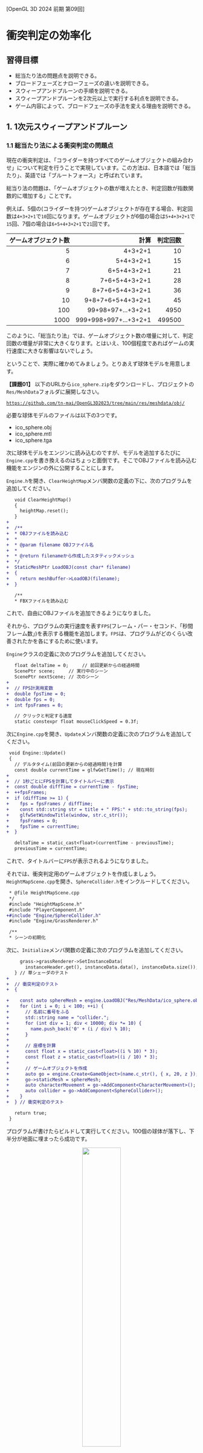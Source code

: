[OpenGL 3D 2024 前期 第09回]

# 衝突判定の効率化

## 習得目標

* 総当たり法の問題点を説明できる。
* ブロードフェーズとナローフェーズの違いを説明できる。
* スウィープアンドプルーンの手順を説明できる。
* スウィープアンドプルーンを2次元以上で実行する利点を説明できる。
* ゲーム内容によって、ブロードフェーズの手法を変える理由を説明できる。

## 1. 1次元スウィープアンドプルーン

### 1.1 総当たり法による衝突判定の問題点

現在の衝突判定は、「コライダーを持つすべてのゲームオブジェクトの組み合わせ」について判定を行うことで実現しています。この方法は、日本語では「総当たり」、英語では「ブルートフォース」と呼ばれています。

総当り法の問題は、「ゲームオブジェクトの数が増えたとき、判定回数が指数関数的に増加する」ことです。

例えば、5個の(コライダーを持つ)ゲームオブジェクトが存在する場合、判定回数は`4+3+2+1`で`10`回になります。ゲームオブジェクトが6個の場合は`5+4+3+2+1`で`15`回、7個の場合は`6+5+4+3+2+1`で`21`回です。

| ゲームオブジェクト数 | 計算   | 判定回数 |
|-----:|----------------------:|-------:|
|    5 |               4+3+2+1 |     10 |
|    6 |             5+4+3+2+1 |     15 |
|    7 |           6+5+4+3+2+1 |     21 |
|    8 |         7+6+5+4+3+2+1 |     28 |
|    9 |       8+7+6+5+4+3+2+1 |     36 |
|   10 |     9+8+7+6+5+4+3+2+1 |     45 |
|  100 |    99+98+97+...+3+2+1 |   4950 |
| 1000 | 999+998+997+...+3+2+1 | 499500 |

このように、「総当たり法」では、ゲームオブジェクト数の増量に対して、判定回数の増量が非常に大きくなります。とはいえ、100個程度であればゲームの実行速度に大きな影響はないでしょう。

ということで、実際に確かめてみましょう。とりあえず球体モデルを用意します。

<strong>【課題01】</strong>
以下のURLから<code>ico_sphere.zip</code>をダウンロードし、プロジェクトの<code>Res/MeshData</code>フォルダに展開しなさい。

<code>https://github.com/tn-mai/OpenGL3D2023/tree/main/res/meshdata/obj/</code>

必要な球体モデルのファイルは以下の3つです。
- ico_sphere.obj
- ico_sphere.mtl
- ico_sphere.tga
</pre>

次に球体モデルをエンジンに読み込むのですが、モデルを追加するたびに`Engine.cpp`を書き換えるのはちょっと面倒です。そこでOBJファイルを読み込む機能をエンジンの外に公開することにします。

`Engine.h`を開き、`ClearHeightMap`メンバ関数の定義の下に、次のプログラムを追加してください。

```diff
   void ClearHeightMap()
   {
     heightMap.reset();
   }
+
+  /**
+  * OBJファイルを読み込む
+  *
+  * @param filename OBJファイル名
+  *
+  * @return filenameから作成したスタティックメッシュ
+  */
+  StaticMeshPtr LoadOBJ(const char* filename)
+  {
+    return meshBuffer->LoadOBJ(filename);
+  }

   /**
   * FBXファイルを読み込む
```

これで、自由にOBJファイルを追加できるようになりました。

それから、プログラムの実行速度を表す`FPS`(フレーム・パー・セコンド、「秒間フレーム数」)を表示する機能を追加します。`FPS`は、プログラムがどのくらい改善されたかを各にするために使います。

`Engine`クラスの定義に次のプログラムを追加してください。

```diff
   float deltaTime = 0;     // 前回更新からの経過時間
   ScenePtr scene;     // 実行中のシーン
   ScenePtr nextScene; // 次のシーン
+
+  // FPS計測用変数
+  double fpsTime = 0;
+  double fps = 0;
+  int fpsFrames = 0;

   // クリックと判定する速度
   static constexpr float mouseClickSpeed = 0.3f;
```

次に`Engine.cpp`を開き、`Update`メンバ関数の定義に次のプログラムを追加してください。

```diff
 void Engine::Update()
 {
   // デルタタイム(前回の更新からの経過時間)を計算
   const double currentTime = glfwGetTime(); // 現在時刻
+
+  // 1秒ごとにFPSを計算してタイトルバーに表示
+  const double diffTime = currentTime - fpsTime;
+  ++fpsFrames;
+  if (diffTime >= 1) {
+    fps = fpsFrames / diffTime;
+    const std::string str = title + " FPS:" + std::to_string(fps);
+    glfwSetWindowTitle(window, str.c_str());
+    fpsFrames = 0;
+    fpsTime = currentTime;
+  }

   deltaTime = static_cast<float>(currentTime - previousTime);
   previousTime = currentTime;
```

これで、タイトルバーに`FPS`が表示されるようになりました。

それでは、衝突判定用のゲームオブジェクトを作成しましょう。`HeightMapScene.cpp`を開き、`SphereCollider.h`をインクルードしてください。

```diff
 * @file HeightMapScene.cpp
 */
 #include "HeightMapScene.h"
 #include "PlayerComponent.h"
+#include "Engine/SphereCollider.h"
 #include "Engine/GrassRenderer.h"

 /**
 * シーンの初期化
```

次に、`Initialize`メンバ関数の定義に次のプログラムを追加してください。

```diff
     grass->grassRenderer->SetInstanceData(
       instanceHeader.get(), instanceData.data(), instanceData.size());
   } // 草シェーダのテスト
+
+  // 衝突判定のテスト
+  {

+    const auto sphereMesh = engine.LoadOBJ("Res/MeshData/ico_sphere.obj");
+    for (int i = 0; i < 100; ++i) {
+      // 名前に番号をふる
+      std::string name = "collider.";
+      for (int div = 1; div < 10000; div *= 10) {
+        name.push_back('0' + (i / div) % 10);
+      }
+
+      // 座標を計算
+      const float x = static_cast<float>((i % 10) * 3);
+      const float z = static_cast<float>((i / 10) * 3);
+
+      // ゲームオブジェクトを作成
+      auto go = engine.Create<GameObject>(name.c_str(), { x, 20, z });
+      go->staticMesh = sphereMesh;
+      auto characterMovement = go->AddComponent<CharacterMovement>();
+      auto collider = go->AddComponent<SphereCollider>();
+    }
+  } // 衝突判定のテスト

   return true;
 }
```

プログラムが書けたらビルドして実行してください。100個の球体が落下し、下半分が地面に埋まったら成功です。

<p align="center">
<img src="images/2024_09_result_0.jpg" width="45%" /><br>
[※この画像はキューブマップを設定して撮影しました]
</p>

それから、タイトルバーの`FPS`の数値を確認してください。この数値は「1秒間に実行されたゲームループの回数」を表します。数値が大きいほど、プログラムが高速に動作していることを表します。

ゲームオブジェクトの数が100個程度なら、デバッグビルドでも`60`以上の`FPS`が得られると思います。

しかし、ある程度ちゃんとしたゲーム空間を作ろうとすると、数百個以上のゲームオブジェクトが必要になります。ゲームオブジェクトを1024個に増やしてください。

```diff
   // 衝突判定のテスト
   {
-    for (int i = 0; i < 100; ++i) {
+    for (int i = 0; i < 1024; ++i) {
       // 名前に番号をふる
       std::string name = "collider.";
       for (int div = 1; div < 10000; div *= 10) {
         name.push_back('0' + (i / div) % 10);
       }

       // 座標を計算
-      const float x = static_cast<float>((i % 10) * 3);
-      const float z = static_cast<float>((i / 10) * 3);
+      const float x = static_cast<float>((i % 32) * 3);
+      const float z = static_cast<float>((i / 32) * 3);

       // ゲームオブジェクトを作成
       auto go = engine.Create<GameObject>(name.c_str(), { x, 20, z });
       go->staticMesh = engine.LoadOBJ("Res/MeshData/ico_sphere.obj");
```

プログラムが書けたらビルドして実行してください。個数を10倍に増やしたわけですが、`FPS`は`1/10`どころか`1/30`から`1/50`くらいまで低下したのではないでしょうか。

これは、前掲の表で見たように、「総当たり法」ではゲームオブジェクト数が増えると、衝突回数が指数関数的な速度で増加するためです。

<p align="center">
<img src="images/2024_09_result_1.jpg" width="45%" />
</p>

<strong>【課題02】</strong>
ソリューション構成を<code>Release</code>ビルドに切り替えて実行しなさい。プログラムの自動最適化が有効になるため、FPSが大きく改善するはずです。
FPSを確認できたら</code>Debug</code>ビルドに戻しなさい。
</pre>

このままではゲームとして成立しないので、ゲームオブジェクトの数を減らす必要があります。そして、敵やオブジェクトの数を少なくしたり、エフェクトをなくすなどの対策をした結果、ゲーム体験が悪化することになります。

できれば、このような事態は避けたいものです。根本の問題は、多数のゲームオブジェクトが存在する場合に「総当たり法」の性能が悪いことです。そこで、衝突判定をゲームオブジェクト数が多くても性能が低下しない方法で置き換えます。

### 1.2 ブロードフェーズとナローフェーズ

「総当たり法」では、明らかに衝突しない距離にあるゲームオブジェクト同士であっても、衝突判定が実行されます。例えば、ゲーム空間に`1000`個のゲームオブジェクトが存在する場合、ゲームオブジェクトごとに`999`回の判定が行われます。

しかし、ほとんどの場合、あるゲームオブジェクトと衝突しそうな距離にある他のゲームオブジェクトは、多くとも`10`個程度でしょう。

つまり、`999`回のうち`989`回は、衝突の可能性がほとんどないのに判定が行われているわけです。もし「衝突の可能性がほとんどないゲームオブジェクト」を除外できれば、衝突判定を高速化できるはずです。

「事前に衝突しそうにないオブジェクトを除外する操作」のことを、`Broad Phase`(ブロード・フェーズ、「広域段階」という意味)と呼びます。ブロードフェーズでは、多少雑でもいいので高速に判定できることが重要です。

そして、「ブロードフェーズ後に残ったオブジェクトを判定する操作」のことを、`Narrow Phase`(ナロー・フェーズ、「狭域段階」という意味)と呼びます。ナローフェーズでは、厳密な衝突判定を実行します。

このように衝突判定を2段階に分ける利点は、それぞれの段階で異なる最適なアルゴリズムを選択できることです。

これまでの「総当り法」では、「ブロードフェーズとナローフェーズを区別していなかったので効率が悪かった」と考えることができるでしょう。

ブロードフェーズを改善するために、さまざまな手法が提案されています。現在使われている手法を以下に示します。

>* `Sweep And Prune`(スウィープ・アンド・プルーン、掃引(そういん)と剪定(せんてい)法):<br>
オブジェクトをいずれかの軸でソートする方法。
>* `Uniform Grid`(ユニフォーム・グリッド、均一格子法):<br>
空間を均一な格子で分割する方法。
>* `Spatial Hasing`(スペーシャル・ハッシング、空間ハッシュ法):<br>
均一格子法と同じように空間を分割するが、オブジェクトが存在する格子だけを記録する方法。
>* `Binary Space Partitioning`(バイナリ・スペース・パーティショニング、空間二分法、略称`BSP`):<br>
空間を適当な平面で2つに分割し、次にそれぞれの空間に十分な数のオブジェクトが含まれる場合は、さらに別の平面で2つに分割することを繰り返す方法。
>* `Quad Tree`(クアッド・ツリー、四分木):<br>
空間をXY軸(またはXZ軸)で均等に4分割し、それぞれの空間に十分なオブジェクトが含まれる場合は、さらに各空間を均等に4分割することをを繰り返す方法。
>* `Octree`(オクトリー、八分木):<br>
空間をXYZ軸で均等に8分割し、それぞれの空間に十分なオブジェクトが含まれる場合は、さらに各空間を均等に8分割することをを繰り返す方法。
>* `kD Tree`(ケー・ディメンション・ツリー、k次元木):<br>
空間二分法の分割平面をXYZ軸に限定したバージョン。

いずれの手法にも一長一短があります。基本的に、プログラミングに手間のかかる手法ほど汎用性が高くなります。しかし、手間がかからない手法でも、性能的に十分な場合が多いです。

今回は、比較的簡単に作成できる「スウィープ・アンド・プルーン」を実装します。

### 1.3 スウィープ・アンド・プルーン

<p align="center">
<img src="images/2024_09_sweep_and_prune.png" width="45%" />
</p>

`Sweep And Prune`(スウィープアンドプルーン、略称`SAP`)は、「ある座標軸にそってコライダーをソートし、座標順に衝突判定を行う」という手法です。

このとき、ゲームオブジェクトごとに軸方向の衝突境界を計算しておいて、衝突境界を超えた時点で判定を打ち切ります。

理論上、ソートに使う座標軸には、X,Y,Zに限らず任意の軸が利用できます。しかし、実行速度の点から、通常はX, Y, Z軸のいずれかが使われます。

一般的に、ゲーム空間がX軸方向に広い場合はX軸を、Z軸方向に広い場合はZ軸を選びます。

OpenGLの場合、カメラのデフォルトの向きは-Z方向なので、ゲーム空間もZ軸方向に広いことが多いと予想されます。そこで、本テキストではZ軸をソート軸に使うことにします。

スイープ・アンド・プルーンの作成手順は次ようになります。

>1. コライダークラスに、衝突境界を返すメンバ関数を追加する。
>2. ソート用の衝突境界とコライダーリストを持つ配列を作成する。
>3. 3で作成した配列を利用して衝突判定を実行する。

### 1.4 Colliderクラスに衝突境界を返すメンバ関数を追加する

まずは、`Collider`クラスに衝突境界を返すメンバ関数を追加しましょう。衝突境界には始点と終点の2つがあり、この区間に別のオブジェクトの衝突境界が存在したら「衝突の可能性あり」と判断します。

始点と終点で構成される区間のことを「境界区間(きょうかい・くかん)」と呼ぶことにします。そして、メンバ関数の名前は`GetBoundingInterval`(ゲット・バウンディング・インターバル、「境界区間を取得する」という意味)とします。

`Collider.h`を開き、`Collider`クラスの定義に次のプログラムを追加してください。

```diff
   // 座標を変更する
   virtual void AddPosition(const vec3& translate) = 0;

   // 座標変換したコライダーを取得する
   virtual ColliderPtr GetTransformedCollider(const mat4& transform) const = 0;
+
+  // 境界区間を表す構造体
+  struct BoundingInterval
+  {
+    float min; // 区間の始点(最小値)
+    float max; // 区間の終点(最大値)
+  };
+
+  /**
+  * 指定された軸方向の境界区間を取得する
+  *
+  * @param axis 軸方向(0=X軸, 1=Y軸, 2=Z軸)
+  *
+  * @return axis軸方向の境界区間
+  */
+  virtual BoundingInterval GetBoundingInterval(int axis) const = 0;

   bool isTrigger = false; // true=重複を許可, false=重複を禁止
   bool isStatic = false;  // true=動かない物体, false=動く物体
 };
```

軸方向を指定できるように設計したので、ゲーム空間がX, Y, Zのどの軸方向に広い場合でも、簡単にソート軸を変えられます。

また、このメンバ関数は「純粋仮想関数」として定義しています。境界範囲の計算方法はコライダーの形状によって異なるため、基底クラスでは計算できないからです。

そのため、実装は派生クラスで行わなくてはなりません。現在、`Collider`の派生クラスは以下の3つです。

>* `AabbCollider`
>* `SphereCollider`
>* `BoxCollider`

この3つのクラスに`GetBoundingInterval`仮想関数を定義します。`AabbCollider.h`を開き、`AabbCollider`クラスの定義に次のプログラムを追加してください。

```diff
         p->aabb.max[i] = tmp;
       }
     }
     return p;
   }
+
+  // 指定された軸方向の境界区間を取得する
+  virtual BoundingLine GetBoundingLine(int axis) const override
+  {
+    return { aabb.min[axis], aabb.max[axis] };
+  }

   // 図形を取得する
   const AABB& GetShape() const { return aabb; }
```

`AABB`は、最初から軸方向にそった範囲を持っています。そのため、指定された軸の最小値と最大値を返すだけです。

次に、`SphereCollider`クラスに`GetBindingInterval`仮想関数を追加します。`SphereCollider.h`を開き、`SphereCollider`クラスの定義に次のプログラムを追加してください。

```diff
     const float maxScale = std::max({ scale.x, scale.y, scale.z });
     p->sphere.radius = sphere.radius * maxScale;
     return p;
   }
+
+  // 指定された軸方向の境界区間を取得する
+  virtual BoundingLine GetBoundingLine(int axis) const override
+  {
+    return {
+      sphere.position[axis] - sphere.radius,
+      sphere.position[axis] + sphere.radius };
+  }

   Sphere sphere = { vec3(0), 1 };
 };
```

`SphereCollider`は球体なので、軸の方向に関わらず範囲は一定です。中心座標から半径を引く、または足すことで、境界区間を求めることができます。

最後に`BoxCollider`クラスに`GetBoundingInterval`仮想関数を追加します。`BoxCollider.h`を開き、`BoxCollider`クラスの定義に次のプログラムを追加してください。

```diff
       p->box.scale[i] = box.scale[i] * scale[i];
     }
     return p;
   }
+
+  // 指定された軸方向の境界区間を取得する
+  virtual BoundingLine GetBoundingLine(int axis) const override
+  {
+    float size = 0;
+    for (int i = 0; i < 3; ++i) {
+      size += abs(box.axis[i][axis] * box.scale[i]);
+    }
+    return { box.position[axis] - size, box.position[axis] + size };
+  }

   // 図形を取得する
   const Box& GetShape() const { return box; }
```

`BoxCollidr`はOBBなので、OBBの軸の向きによって境界区間が変化します。境界区間の座標は、3つの対角線のいずれかの頂点座標と一致します。そのため、全てのOBB軸について、求めたい軸の絶対値を合計すると、区間の半径が得られます。

これで、コライダーの境界区間を求められるようになりました。

### 1.5 ソート用の境界区間とコライダーリストを持つ配列を作成する

次に、ワールドコライダーの配列を作成します。スウィープアンドプルーン法と総当り法の性能を比較できるように、`#ifdef`プリプロセッサマクロによって処理を切り替えられるようにしておきます。

`Engine.cpp`を開き、`HandleGameObjectCollision`メンバ関数の定義に次のプログラムを追加してください。

```diff
*/
 void Engine::HandleGameObjectCollision()
 {
+#define USE_SWEEP_AND_PRUNE
+
+#ifdef USE_SWEEP_AND_PRUNE
+
+#else
+
   // ワールド座標系の衝突判定を作成
   std::vector<WorldColliderList> colliders;
   colliders.reserve(gameObjects.size());
   for (const auto& e : gameObjects) 
         ・
         ・
       (省略)
         ・
         ・
         HandleWorldColliderCollision(&*a, &*b); // コライダー単位の衝突判定
       } // for b
     } // for a
   }
+
+#endif // USE_SWEEP_AND_PRUNE
+
 } // HandleGameObjectCollision

 /**
 * 型によって交差判定関数を呼び分けるための関数テンプレート
```

マクロ定数`USE_SWEEP_AND_PRUNE`(ユーズ・スウィープアンドプルーン)は、スウィープアンドプルーン手法を使う場合に定義します。コメントアウトなどでこのマクロ定数を消去すると、既存のブルートフォース手法が使われます。

ブルートフォース手法ではコライダーリストをそのまま扱いましたが、スウィープアンドプルーンでは境界区間とコライダーリストをまとめて扱う必要があります。

そこで、まとめるための構造体を作成します。名前は`CollisionInterval`(コリジョン・インターバル、「衝突区間」のような意味)とします。

`HandleGameObjectCollision`メンバ関数の定義に、次のプログラムを追加してください。

```diff
 void Engine::HandleGameObjectCollision()
 {
 #define USE_SWEEP_AND_PRUNE

 #ifdef USE_SWEEP_AND_PRUNE
+
+  // ゲームオブジェクト単位の境界区間とコライダーリストをまとめた構造体
+  struct CollisionInterval
+  {
+    Collider::BoundingInterval zInterval;
+    WorldColliderList worldColliders;
+  };
+  std::vector<CollisionInterval> colliders; // コライダー配列
+  colliders.reserve(gameObjects.size());

 #else

   // ワールド座標系の衝突判定を作成
   std::vector<WorldColliderList> colliders;
```

次に、コライダーを持つ全てのゲームオブジェクトについて、境界区間とワールド座標系の衝突判定(コライダー)を計算します。コライダー配列を作成するプログラムの下に、次のプログラムを追加してください。

```diff
     WorldColliderList worldColliders;
   };
   std::vector<CollisionInterval> colliders; // コライダー配列
   colliders.reserve(gameObjects.size());
+
+  // ワールド座標系の衝突判定と境界区間を計算
+  for (const auto& e : gameObjects) {
+    if (e->colliders.empty()) {
+      continue; // コライダーがない場合は作成しない
+    }
+
+    // ワールド変換行列を取得
+    const mat4& m = e->GetTransformMatrix();
+
+    // ワールド座標系の衝突判定を作成
+    CollisionInterval ci;
+    ci.zInterval = { FLT_MAX, -FLT_MAX };
+    ci.worldColliders.reserve(e->colliders.size());
+    for (const auto& local : e->colliders) {
+      // ワールド座標系のコライダーを計算
+      WorldCollider col;
+      col.origin = local; // オリジナルのコライダーをコピーしておく
+      col.world = local->GetTransformedCollider(m);
+      ci.worldColliders.push_back(col);
+
+      // 境界区間を更新
+      const auto zInterval = col.world->GetBoundingInterval(2);
+      ci.zInterval.min = std::min(ci.zInterval.min, zInterval.min);
+      ci.zInterval.max = std::max(ci.zInterval.max, zInterval.max);
+    }
+    colliders.push_back(ci);
+  } // for gameObjects

 #else

   // ワールド座標系の衝突判定を作成
   std::vector<WorldColliderList> colliders;
```

ゲームオブジェクトの境界区間は、すべてのコライダーの境界区間の最小値と最大値によって定義されます。この境界区間では、ゲームオブジェクトが持ついずれかのコライダーと衝突する可能性があります。

コライダー配列の要素数が2つ未満の場合は衝突判定は不要です。衝突判定を作成する`for`ループの下に、次のプログラムを追加してください。

```diff
       ci.zInterval.max = std::max(ci.zInterval.max, zInterval.max);
     }
     colliders.push_back(ci);
   } // for gameObjects
+
+  if (colliders.size() < 2) {
+    return; // 衝突が発生し得ないので衝突判定は不要
+  }

 #else

   // ワールド座標系の衝突判定を作成
   std::vector<WorldColliderList> colliders;
```

すべての境界区間を計算し終えたら、コライダー配列を境界区間の始点の昇順で並べ替えます(ソート)。衝突判定の必要性を判断するプログラムの下に、次のプログラムを追加してください。

```diff
   if (colliders.size() < 2) {
     return; // 衝突が発生し得ないので衝突判定は不要
   }
+
+  // 境界区間の始点でソート
+  std::sort(colliders.begin(), colliders.end(),
+    [](const CollisionInterval& a, const CollisionInterval& b)
+    { return a.zInterval.min < b.zInterval.min; });

 #else

   // ワールド座標系の衝突判定を作成
   std::vector<WorldColliderList> colliders;
```

### 1.6 ソート済み配列を利用して衝突判定を実行する

コライダー配列がソート済みになったら、あとは衝突判定を実行するだけです。ソートするプログラムの下に、次のプログラムを追加してください。

```diff
   std::sort(colliders.begin(), colliders.end(),
     [](const CollisionInterval& a, const CollisionInterval& b)
     { return a.zInterval.min < b.zInterval.min; });
+
+  // 交差範囲にあるオブジェクトに対して衝突判定を実行
+  const auto end = colliders.end();
+  for (auto a = colliders.begin(); a != end - 1; ++a) {
+    const GameObject* goA = a->worldColliders[0].origin->GetOwner();
+    if (goA->IsDestroyed()) {
+      continue; // 削除済みなので飛ばす
+    }
+
+    const float intervalEnd = a->zInterval.max; // 境界区間の終点
+    for (auto b = a + 1; b != end; ++b) {
+      if (b->zInterval.min >= intervalEnd) {
+        break; // 境界区間を超えたので、これ以上は衝突しない
+      }
+      const GameObject* goB = b->worldColliders[0].origin->GetOwner();
+      if (goB->IsDestroyed()) {
+        continue; // 削除済みなので飛ばす
+      }
+
+      // コライダー単位の衝突判定
+      HandleWorldColliderCollision(&a->worldColliders, &b->worldColliders);
+    } // for b
+  } // for a

 #else

   // ワールド座標系の衝突判定を作成
   std::vector<WorldColliderList> colliders;
```

二重ループを使っている点は総当り法と同じです。重要な違いは、内側のループに「境界区間による`break`条件」が追加されていることです。

境界区間を超えた時点で、残りのオブジェクトとは衝突しないことが確定します。そのため、総当り法と比べてかなり早い段階でループを終了できます。

このように、スウィープアンドプルーン法では、衝突判定の配列を境界区間でソートし、配列の一方の端から他方の端まで順番にチェックしていきます(スウィープ工程)。

そして、境界区間が重複するコライダーについてのみ衝突判定を行います(プルーン工程)。

プログラムが書けたらビルドして実行してください。そして、スウィープアンドプルーンの効果を確かめてください。

<p align="center">
<img src="images/2024_09_result_2.jpg" width="45%" /><br>
スウィープアンドプルーン法によってFPSが改善している
</p>

>**【1章のまとめ】**
>
>* 総当たり法では、オブジェクトが増えると急速に判定回数が増え、非常に長い時間がかかるようになる。
>* 衝突判定は、大まかな判定を行うブロードフェーズと、厳密な判定を行うナローフェーズに分けられる。
>* スウィープアンドプルーン(SAP)は、ブロードフェーズ用の判定方法のひとつ。オブジェクトを軸に沿ってソートすることで、衝突の可能性があるペアだけを見つけられる。

<div style="page-break-after: always"></div>

## 2. 2次元スウィープアンドプルーン

### 2.1 1D-SAPの限界と2D-SAPの手順

1次元スウィープアンドプルーン(1D-SAP)の時点で、総当たり法に比べて非常に効率的な衝突判定が行えるようになりました。

しかし、1次元スウィープアンドプルーンにも欠点があります。考えてみると当たり前ですが、Z軸でスウィープアンドプルーン(SAP)を行う場合、X軸やY軸方向には判定回数の削減効果がないのです。

そこで、SAPを複数の軸に対して実行することで、他の軸方向の判定回数も減らします。今回は、Z軸とX軸の2軸に対してSAPを実行します。

ZX軸の2次元スウィープアンドプルーン(2D-SAP)は、次の手順で実行されます。

>2. X軸方向で衝突の可能性のあるゲームオブジェクトのペアをリストアップ。
>1. Z軸方向で衝突の可能性のあるゲームオブジェクトのペアをリストアップ。
>3. 2つのリストのうち重複するペアだけを残す。
>4. 残ったペアに対して衝突判定を実行する。

<p align="center">
<img src="images/2024_09_sweep_and_prune_2d_x.png" width="45%" />&emsp;<img src="images/2024_09_sweep_and_prune_2d_z.png" width="42%" />
</p>

多くのゲームでは、ゲームオブジェクトがY軸方向に重なって存在することは少ないです。そのため、XZ軸の2D SAPでも十分な結果が得られます。

>3次元の宇宙空間を移動するようなゲームでは、XYZの3次元スウィープアンドプルーン(3D-SAP)を試してみてもよいでしょう。

### 2.2 1D-SAPと2D-SAPを切り替えられるようにする

それでは、2D-SAPを追加しましょう。`HandleGameObjectCollision`メンバ関数の定義にあるマクロ定義を次のように変更してください。

```diff
 void Engine::HandleGameObjectCollision()
 {
-#define USE_SWEEP_AND_PRUNE
+//#define USE_SWEEP_AND_PRUNE
+#define USE_SWEEP_AND_PRUNE_2D

 #ifdef USE_SWEEP_AND_PRUNE

   // ゲームオブジェクト単位の境界区間とコライダーリストをまとめた構造体
   struct CollisionInterval
```

次に、1D-SAPプログラムの末尾に次のプログラムを追加してください。

```diff
       // コライダー単位の衝突判定
       HandleWorldColliderCollision(&a->worldColliders, &b->worldColliders);
     } // for b
   } // for a
+
+#elif defined(USE_SWEEP_AND_PRUNE_2D)

 #else

   // ワールド座標系の衝突判定を作成
   std::vector<WorldColliderList> colliders;
```

### 2.3 CollisionInterval構造体を2D-SAP用に改造する

2D-SAPでもスウィープアンドプルーン法という点は同じなので、1D-SAPプログラムをコピーして改造することにします。`CollisionInterval`構造体をコピーして、プリプロセッサマクロの下に貼り付けてください。

```diff
     } // for b
   } // for a

 #elif defined(USE_SWEEP_AND_PRUNE_2D)
+
+  // ゲームオブジェクト単位の境界区間とコライダーリストをまとめた構造体
+  struct CollisionInterval
+  {
+    Collider::BoundingInterval zInterval;
+    WorldColliderList worldColliders;
+  };
+  std::vector<CollisionInterval> colliders; // コライダー配列
+  colliders.reserve(gameObjects.size());

 #else

   // ワールド座標系の衝突判定を作成
   std::vector<WorldColliderList> colliders;
```

`CollisionInterval`構造体の変更点は、境界区間を表す変数を2要素の配列にすることです。貼り付けた`CollisionInterval`構造体の定義を次のように変更してください。

```diff
 #elif defined(USE_SWEEP_AND_PRUNE_2D)

   // ゲームオブジェクト単位の境界区間とコライダーリストをまとめた構造体
   struct CollisionInterval
   {
-    Collider::BoundingInterval zInterval;
+    Collider::BoundingInterval intervals[2];
     WorldColliderList worldColliders;
   };
   std::vector<CollisionInterval> colliders; // コライダー配列
   colliders.reserve(gameObjects.size());
``` 

次に、境界区間を計算する`for`ループをコピーして、2D-SAP用のコライダー配列の定義の下に貼り付けてください。

```diff
     Collider::BoundingInterval intervals[2];
     WorldColliderList worldColliders;
   };
   std::vector<CollisionInterval> colliders; // コライダー配列
   colliders.reserve(gameObjects.size());
+
+  // ワールド座標系のコライダーと境界区間を計算
+  for (const auto& e : gameObjects) {
+    if (e->colliders.empty()) {
+      continue; // コライダーがない場合は作成しない
+    }
+
+    // ワールド変換行列を取得
+    const mat4& m = e->GetTransformMatrix();
+
+    // ワールド座標系の衝突判定を作成
+    CollisionInterval ci;
+    ci.zInterval = { FLT_MAX, -FLT_MAX };
+    ci.worldColliders.reserve(e->colliders.size());
+    for (const auto& local : e->colliders) {
+      // ワールド座標系のコライダーを計算
+      WorldCollider col;
+      col.origin = local; // オリジナルのコライダーをコピー
+      col.world = local->GetTransformedCollider(m);
+      ci.worldColliders.push_back(col);
+
+      // 境界区間を更新
+      const auto zInterval = col.world->GetBoundingInterval(2);
+      ci.zInterval.min = std::min(ci.zInterval.min, zInterval.min);
+      ci.zInterval.max = std::max(ci.zInterval.max, zInterval.max);
+    }
+    colliders.push_back(ci);
+  } // for gameObjects
+
+  if (colliders.size() < 2) {
+    return; // 衝突が発生し得ないので衝突判定は不要
+  }

 #else

   // ワールド座標系の衝突判定を作成
   std::vector<WorldColliderList> colliders;
```

続いて、コピーした境界区間を更新するプログラムを、2つの軸を処理するように変更してください。

```diff
     // ワールド変換行列を取得
     const mat4& m = e->GetTransformMatrix();
 
     // ワールド座標系の衝突判定を作成
     CollisionInterval ci;
-    ci.zInterval = { FLT_MAX, -FLT_MAX };
+    ci.intervals[0] = {FLT_MAX, -FLT_MAX};
+    ci.intervals[1] = {FLT_MAX, -FLT_MAX};
     ci.worldColliders.reserve(e->colliders.size());
     for (const auto& local : e->colliders) {
       // ワールド座標系のコライダーを計算
       WorldCollider col;
       col.origin = local; // オリジナルのコライダーをコピー
       col.world = local->GetTransformedCollider(m);
       ci.worldColliders.push_back(col);
 
       // 境界区間を更新
-      const auto zInterval = col.world->GetBoundingInterval(2);
-      ci.zInterval.min = std::min(ci.zInterval.min, zInterval.min);
-      ci.zInterval.max = std::max(ci.zInterval.max, zInterval.max);
+      for (int i = 0; i < 2; ++i) {
+        const auto interval = col.world->GetBoundingInterval(i * 2);
+        ci.intervals[i].min = std::min(ci.intervals[i].min, interval.min);
+        ci.intervals[i].max = std::max(ci.intervals[i].max, interval.max);
+      }
     }
     colliders.push_back(ci);
   } // for gameObjects
```

これで、2D-SAP用の`CollisionInterval`構造体を定義し、その配列にデータが記録されるようになりました。

### 2.4 衝突する可能性のあるペアを記録する

次に、衝突の可能性のあるゲームオブジェクトのペアを見つけます。1D-SAPでは、ペアを見つけたらすぐに衝突判定を行っていました。しかし多次元SAPでは、見つけたペアは記録するだけで、衝突判定はまた後で行います。

ペアを記録するには「`colliders`配列のインデックス(添字)」を使います。アドレスを使わないのは、後でペアをソートするときにインデックスのほうが効率的だからです。

ただ、インデックスとアドレスのどちらを使うにしても、1D-SAPのときのように`colliders`配列を直接ソートすることはできません。

`CollisionInterval`オブジェクトの位置が変わると、インデックスもアドレスも役に立たなくなってしまうからです。

そこで、`colliders`配列のすべての要素のアドレスを、新しく作成するポインタ配列に格納します。そして、このポインタ配列をソートします。

ポインタによって間接的にソートすることで、インデックスを無効化することなく、ソートされたデータを利用できます。

まずポインタ配列を作成し、`CollisionInterval`オブジェクトのアドレスを格納しましょう。`colliders`配列の要素数を確認するプログラムの下に、次のプログラムを追加してください。

```diff
   if (colliders.size() < 2) {
     return; // 衝突が発生し得ないので衝突判定は不要
   }
+
+  // コライダー配列要素のアドレスを取得
+  std::vector<CollisionInterval*> colliderPointers; // ポインタ配列
+  colliderPointers.reserve(colliders.size());
+  for (auto& e : colliders) {
+    colliderPointers.push_back(&e);
+  }
+
+  // 衝突候補ペアを見つける
+  std::vector<uint32_t> pairList[2]; // 衝突候補ペアの配列
+  for (int i = 0; i < 2; ++i) {
+  }

 #else

   // ワールド座標系の衝突判定を作成
   std::vector<WorldColliderList> colliders;
```

衝突候補ペアを見つけるプログラムには、1D-SAPのソートと衝突判定プログラムを流用します。1D-SAPプログラムからソートと衝突判定を実行するプログラムをコピーし、衝突候補ペアを見つける`for`ループに貼り付けてください。

```diff
   // 衝突候補ペアを見つける
   std::vector<uint32_t> pairList[2]; // 衝突候補ペアの配列
   for (int i = 0; i < 2; ++i) {
+    // 境界区間の始点でソート
+    std::sort(colliders.begin(), colliders.end(),
+      [](const CollisionInterval& a, const CollisionInterval& b)
+      { return a.zInterval.min < b.zInterval.min; });
+
+    // 交差範囲にあるオブジェクトに対して衝突判定を実行
+    const auto end = colliders.end();
+    for (auto a = colliders.begin(); a != end - 1; ++a) {
+      const GameObject* goA = a->worldColliders[0].origin->GetOwner();
+      if (goA->IsDestroyed()) {
+        continue; // 削除済みなので飛ばす
+      }
+
+      const float intervalEnd = a->zInterval.max;
+      for (auto b = a + 1; b != end; ++b) {
+        if (b->zInterval.min >= intervalEnd) {
+          break; // 境界区間を超えたので、次のオブジェクトの判定に進む
+        }
+        const GameObject* goB = b->worldColliders[0].origin->GetOwner();
+        if (goB->IsDestroyed()) {
+          continue; // 削除済みなので飛ばす
+        }
+
+        // コライダー単位の衝突判定
+        HandleWorldColliderCollision(&a->worldColliders, &b->worldColliders);
+      } // for b
+    } // for a
   }

 #else

   // ワールド座標系の衝突判定を作成
   std::vector<WorldColliderList> colliders;
```

それでは、貼り付けた1D-SAPプログラムを2D-SAPに対応させましょう。まず、ソート対象をポインタ配列に変更します。境界区間の視点でソートするプログラムを次のように変更してください。

```diff
   // 衝突候補ペアを見つける
   std::vector<uint32_t> pairList[2]; // 衝突候補ペアの配列
   for (int i = 0; i < 2; ++i) {
     // 境界区間の始点でソート
-    std::sort(colliders.begin(), colliders.end(),
-      [](const CollisionInterval& a, const CollisionInterval& b)
-      { return a.zInterval.min < b.zInterval.min; });
+    std::sort(colliderPointers.begin(), colliderPointers.end(),
+      [i](const CollisionInterval* a, const CollisionInterval* b)
+      { return a->intervals[i].min < b->intervals[i].min; });

       // 交差範囲にあるオブジェクトに対して衝突判定を実行
       const auto end = colliders.end();
       for (auto a = colliders.begin(); a != end - 1; ++a) {
```

次に、衝突判定を実行するプログラムを、衝突候補のペアを記録するプログラムに変更します。衝突判定を実行するプログラムを次のように変更してください。

```diff
     std::sort(colliderPointers.begin(), colliderPointers.end(),
       [i](const CollisionInterval* a, const CollisionInterval* b)
       { return a->intervals[i].min < b->intervals[i].min; });

-    // 交差範囲にあるオブジェクトに対して衝突判定を実行
-    const auto end = colliders.end();
-    for (auto a = colliders.begin(); a != end - 1; ++a) {
-      const GameObject* goA = a->worldColliders[0].origin->GetOwner();
-      if (goA->IsDestroyed()) {
-        continue; // 削除済みなので飛ばす
-      }
+    // 交差範囲にあるオブジェクトを衝突候補ペアとして記録
+    pairList[i].reserve(colliders.size());
+    const auto collidersTop = colliders.data();
+    const auto end = colliderPointers.end();
+    for (auto a = colliderPointers.begin(); a != end - 1; ++a) {
+      // 衝突候補はcollidersのインデックスで表す
+      const uint32_t indexA = static_cast<uint32_t>(*a - collidersTop);

-      const float intervalEnd = a->zInterval.max;
+      const float intervalEnd = (*a)->intervals[i].max;
       for (auto b = a + 1; b != end; ++b) {
-        if (b->zInterval.min >= intervalEnd) {
+        if ((*b)->intervals[i].min >= intervalEnd) {
           break; // 境界区間を超えたので、次のオブジェクトの判定に進む
         }
-        const GameObject* goB = b->worldColliders[0].origin->GetOwner();
-        if (goB->IsDestroyed()) {
-          continue; // 削除済みなので飛ばす
-        }
+        // 衝突候補はcollidersのインデックスで表す
+        const uint32_t indexB = static_cast<uint32_t>(*b - collidersTop);

-        // コライダー単位の衝突判定
-        HandleWorldColliderCollision(&a->worldColliders, &b->worldColliders);
+        // インデックスの小さいほうを上位16bit、大きいほうを下位16bitに設定
+        if (indexA < indexB) {
+          pairList[i].push_back(indexA << 16 | indexB);
+        } else {
+          pairList[i].push_back(indexB << 16 | indexA);
+        }
       } // for b
     } // for a
+
+    // 衝突候補ペアの配列をソート
+    std::sort(pairList[i].begin(), pairList[i].end());
   }

 #else

   // ワールド座標系の衝突判定を作成
   std::vector<WorldColliderList> colliders;
```

このプログラムがやっていることは、1D-SAPのときの衝突判定ループとほぼ同じです。ただし、このタイミングでゲームオブジェクトが削除済み状態というのは考えにくいので、削除済み判定は行いません。

実際に衝突候補ペア配列に記録するのは、ふたつのインデックスをひとつの32bit値に合成した値です。

このため、実際にインデックスに使える16bitに制限されます。これは、「`65536`個より多くのゲームオブジェクトを使うことはないだろう」という予想によります。

>プログラムの安全性を高めるには、`65536`個以上の(コライダーを持つ)ゲームオブジェクトが存在する場合に警告、またはエラーを出力し、衝突判定をスキップするプログラムを追加します。

また、軸によってソート結果が変わるため、同じペアが検出された場合でも、インデックスの順序は異なる可能性があります。しかし、インデックスの順序がバラバラだと、同じペアを見つけるのが難しくなります。

そこで、2つのインデックスのうち小さいほうを上位16bit、大きいほうを下位16bitに設定することで、順序を統一しています。

例えば、次の図のようにゲームオブジェクトが配置されているとします。

<p align="center">
<img src="images/2024_09_sweep_and_prune_2d_x.png" width="45%" />&emsp;<img src="images/2024_09_sweep_and_prune_2d_z.png" width="42%" /><br>
(前の図の再掲)
</p>

このとき、`pairList`には以下のデータが記録されます。

>`pairList[0] = (0, 1), (0, 2), (1, 2), (1, 3)`<br>
>`pairList[1] = (0, 2), (0, 3), (1, 3), (2, 3)`

これで、X軸の衝突候補ペアと、Z軸の衝突候補ペアを見つけられるようになりました。

### 2.5 片方の軸に含まれない衝突候補ペアを除外する

さて、実際に衝突の可能性があるのは、両方の軸で衝突候補として記録されているペアに限られます。そこで、X軸の衝突候補ペア配列から、Z軸の衝突候補ペア配列に「含まれない」ペアを除外します。

すると、X軸の衝突候補ペア配列には「Z軸でも衝突の可能性があると判定されたペア」だけが残ります。

衝突候補ペアを見つける`for`ループの下に、次のプログラムを追加してください。

```diff
     // 衝突候補ペアの配列をソート
     std::sort(pairList[i].begin(), pairList[i].end());
   }
+
+  // X軸の衝突候補ペア配列から、Z軸の衝突候補ペア配列に含まれないペアを除外
+  auto readX = pairList[0].begin();
+  auto readZ = pairList[1].begin();
+  auto writeX = readX;
+  const auto endX = pairList[0].end();
+  const auto endZ = pairList[1].end();
+  while (readX != endX && readZ != endZ) {
+    if (*readX < *readZ) {
+      readX++;  // X軸側の読み取り位置を進める
+    } else if (*readX > *readZ) {
+      readZ++;  // Z軸側の読み取り位置を進める
+    } else {
+      *writeX = *readX; // 両軸に含まれるペアを書き込み位置に記録
+      writeX++; // 書き込み位置を次に進める
+      readX++;  // X軸側の読み取り位置を進める
+      readZ++;  // Z軸側の読み取り位置を進める
+    }
+  } // while

 #else

   // ワールド座標系の衝突判定を作成
   std::vector<WorldColliderList> colliders;
```

このプログラムでは、2つの配列を先頭から比較していきます。このとき、X軸側の値のほうが小さければX軸側の位置を進め、Z軸側のほうが小さければZ軸側の位置を進めます。

衝突候補ペア配列はソート済みなので、小さいほうの読み取り位置を進めていけば、値が一致する部分を見つけられます。

値が一致した場合はX軸の配列の先頭から順にコピーしていきます。結果として、`pairList[0]`の先頭から`writeX`までの範囲に、どちらの軸にも存在する全てのペアがコピーされた状態になります。

### 2.6 残った衝突候補ペアの衝突を判定する

最後に、衝突判定を実行します。衝突候補ペアを除外するプログラムの下に、次のプログラムを追加してください。

```diff
       writeX++; // 書き込み位置を次に進める
       readX++;  // X軸側の読み取り位置を進める
       readZ++;  // Z軸側の読み取り位置を進める
     }
   } // while
+
+  // 両方の軸に存在する衝突候補ペアに対して衝突判定を実行
+  for (auto itr = pairList[0].begin(); itr != writeX; ++itr) {
+    auto* a = &colliders[*itr >> 16];
+    const GameObject* goA = a->worldColliders[0].origin->GetOwner();
+    if (goA->IsDestroyed()) {
+      continue; // 削除済みなので飛ばす
+    }
+
+    auto* b = &colliders[*itr & 0xffff];
+    const GameObject* goB = b->worldColliders[0].origin->GetOwner();
+    if (goB->IsDestroyed()) {
+      continue; // 削除済みなので飛ばす
+    }
+
+    // コライダー単位の衝突判定
+    HandleWorldColliderCollision(&a->worldColliders, &b->worldColliders);
+  } // for itr != writeX

 #else

   // ワールド座標系の衝突判定を作成
   std::vector<WorldColliderList> colliders;
```

すでに適切な衝突候補ペア配列を作成したあとなので、衝突判定は単独の`for`ループになります。

これで、2次元スウィープアンドプルーン法(2D-SAP)による衝突判定が完成しました。プログラムが書けたらビルドして実行してください。現在の設定では1D-SAPより少し遅くなるかもしれませんが、それでも総当たり法より高速だと思います。

球体のように衝突判定そのものが十分に高速な図形では、2D-SAPのプログラムが持つ複雑性のために、1D-SAPより低速になることが多いです。衝突判定に時間のかかる図形が増えるほど、2D-SAPのほうが高速になります。

また、ゲームオブジェクト数が100個程度の場合は、総当たり法が最も高速な手法になりえます。

どの衝突判定手法がよいかはゲーム内容によるので、自分のゲームに合った手法を選択してください。

>**【2章のまとめ】**
>
>* 1次元スウィープアンドプルーン(1D-SAP)では、他の軸で明らかに交差していないオブジェクトのペアを除外できない。
>* スウィープアンドプルーンを複数の軸に対して実行することで、衝突の可能性のあるペアをさらに大きく削減できる。
>* 多くのゲームでは垂直方向にオブジェクトが分布することは少ないので、X軸とZ軸だけの2次元スウィープアンドプルーン(2D-SAP)で十分な結果が得られる。
>* オブジェクト数が十分に少ない場合、「総当たり法」でも十分な性能が得られる。ゲーム内容によって、ブロードフェーズに使う手法を変えるとよい。
